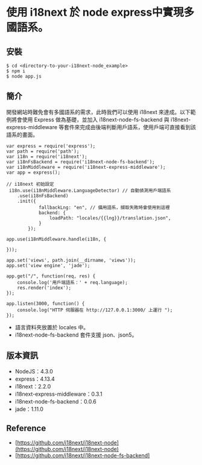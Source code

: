 # 使用 i18next 於 node express中實現多國語系。

## 安裝

```
$ cd <directory-to-your-i18next-node_example>
$ npm i
$ node app.js
```

## 簡介

開發網站時難免會有多國語系的需求，此時我們可以使用 i18next 來達成。以下範例將會使用 Express 做為基礎，並加入 i18next-node-fs-backend 與 i18next-express-middleware 等套件來完成由後端判斷用戶語系，使用戶端可直接看到該語系的畫面。

```
var express = require('express');
var path = require('path');
var i18n = require('i18next');
var i18nFsBackend = require('i18next-node-fs-backend');
var i18nMiddleware = require('i18next-express-middleware');
var app = express();
 
// i18next 初始設定
 i18n.use(i18nMiddleware.LanguageDetector) // 自動偵測用戶端語系
    .use(i18nFsBackend)
    .init({
            fallbackLng: "en", // 備用語系，擷取失敗時會使用到這裡
            backend: {
                loadPath: "locales/{{lng}}/translation.json",
            }
        });

app.use(i18nMiddleware.handle(i18n, {
    
}));

app.set('views', path.join(__dirname, 'views'));
app.set('view engine', 'jade');

app.get("/", function(req, res) {
    console.log('用戶端語系：' + req.language);
    res.render('index');
});

app.listen(3000, function() {
    console.log("HTTP 伺服器在 http://127.0.0.1:3000/ 上運行 ");
});
```


* 語言資料夾放置於 locales 中。
* i18next-node-fs-backend 套件支援 json、json5。

## 版本資訊
* NodeJS：4.3.0
* express：4.13.4
* i18next：2.2.0
* i18next-express-middleware：0.3.1
* i18next-node-fs-backend：0.0.6
* jade：1.11.0

## Reference
* [https://github.com/i18next/i18next-node](https://github.com/i18next/i18next-node)
* [https://github.com/i18next/i18next-node-fs-backend]
